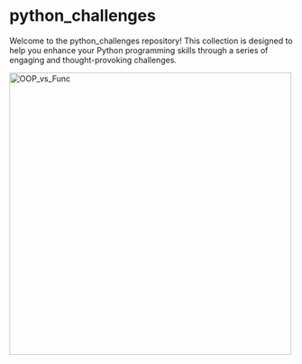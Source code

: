 # python_challenges
Welcome to the python_challenges repository! This collection is designed to help you enhance your Python programming skills through a series of engaging and thought-provoking challenges. 

<img width="500" alt="OOP_vs_Func" src="[https://github.com/Abdelhaq-Bensghir/articles/assets/34965389/9b6e6f80-75f2-4498-9a68-7af20ede63e6](https://external-content.duckduckgo.com/iu/?u=https%3A%2F%2Fwww.educative.io%2Fv2api%2Feditorpage%2F4992585986998272%2Fimage%2F5721100822773760&f=1&nofb=1&ipt=daa1cd78dae562f673da9d0d6fe56fc90572d0c7601a9356f30c00a9c0eb9258&ipo=images)">

